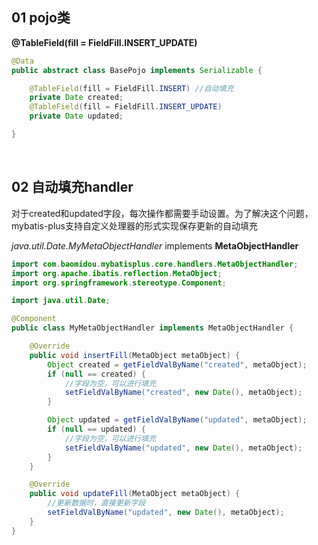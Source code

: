 ## 01 pojo类
**@TableField(fill = FieldFill.INSERT_UPDATE)**

```java
@Data
public abstract class BasePojo implements Serializable {

    @TableField(fill = FieldFill.INSERT) //自动填充
    private Date created;
    @TableField(fill = FieldFill.INSERT_UPDATE)
    private Date updated;

}
```

<br/>

## 02 自动填充handler
对于created和updated字段，每次操作都需要手动设置。为了解决这个问题，mybatis-plus支持自定义处理器的形式实现保存更新的自动填充

*java.util.Date.MyMetaObjectHandler*
implements **MetaObjectHandler**

```java
import com.baomidou.mybatisplus.core.handlers.MetaObjectHandler;
import org.apache.ibatis.reflection.MetaObject;
import org.springframework.stereotype.Component;

import java.util.Date;

@Component
public class MyMetaObjectHandler implements MetaObjectHandler {

    @Override
    public void insertFill(MetaObject metaObject) {
        Object created = getFieldValByName("created", metaObject);
        if (null == created) {
            //字段为空，可以进行填充
            setFieldValByName("created", new Date(), metaObject);
        }

        Object updated = getFieldValByName("updated", metaObject);
        if (null == updated) {
            //字段为空，可以进行填充
            setFieldValByName("updated", new Date(), metaObject);
        }
    }

    @Override
    public void updateFill(MetaObject metaObject) {
        //更新数据时，直接更新字段
        setFieldValByName("updated", new Date(), metaObject);
    }
}
```


